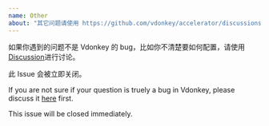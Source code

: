 ```yaml
---
name: Other
about: "其它问题请使用 https://github.com/vdonkey/accelerator/discussions 进行讨论 / Please discuss other issues at https://github.com/vdonkey/accelerator/discussions"
---
```


如果你遇到的问题不是 Vdonkey 的 bug，比如你不清楚要如何配置，请使用[Discussion](https://github.com/vdonkey/accelerator/discussions)进行讨论。

此 Issue 会被立即关闭。

If you are not sure if your question is truely a bug in Vdonkey, please discuss it [here](https://github.com/vdonkey/accelerator/discussions) first.

This issue will be closed immediately.
